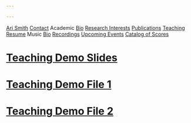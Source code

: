 ```yaml
---

---
```


<div class="sidenav">
  <a href="">Ari Smith</a>
  <a href="contact">Contact</a>
  <atitle href="academic-bio">Academic</atitle>
  <a href="academic-bio"><asub>Bio</asub></a>
  <a href="research-interests"><asub>Research Interests</asub></a>
  <a href="publications"><asub>Publications</asub></a>
  <a href="teaching"><asub>Teaching</asub></a>
  <a href="Ari Smith Resume as of 2022-02-11.pdf" download><asub>Resume</asub></a>
  <atitle>Music</atitle>
  <a href="music-bio"><asub>Bio</asub></a>
  <a href="recordings"><asub>Recordings</asub></a>
  <a href="upcoming"><asub>Upcoming Events</asub></a>
  <a href="catalog-of-works"><asub>Catalog of Scores</asub></a>
</div>

# <a href="Teaching Demo Slides.pdf" download>Teaching Demo Slides</a>

# <a href="DailyKos Clustering Example.ipynb" download>Teaching Demo File 1</a>

# <a href="DailyKos.csv" download>Teaching Demo File 2</a>

